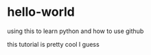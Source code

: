 # hello-world
using this to learn python and how to use github

this tutorial is pretty cool I guess
